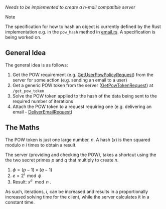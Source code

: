 *Needs to be implemented to create a h-mail compatible server*

> [!NOTE]
> The specification for how to hash an object is currently defined by the Rust implementation e.g. in the `pow_hash` method in [email.rs](../../interface/src/interface/email.rs#L42). A specification is being worked on.

## General Idea
The general idea is as follows:
1. Get the POW requirement (e.g. [GetUserPowPolicyRequest](../generated/routes/foreign/get_user_pow_policy/GetUserPowPolicyRequest.md)) from the server for some action (e.g. sending an email to a user)
2. Get a generic POW token from the server ([GetPowTokenRequest](../generated/routes/foreign/get_pow_token/GetPowTokenRequest.md)) at `/get_pow_token`
3. Solve the POW token applied to the hash of the data being sent to the required number of iterations
4. Attach the POW token to a request requiring one (e.g. delivering an email -  [DeliverEmailRequest](../generated/routes/foreign/deliver_email/DeliverEmailRequest.md))

## The Maths
The POW token is just one large number, $n$. A hash ($x$) is then squared modulo $n$ $i$ times to obtain a result.

The server (providing and checking the POW), takes a shortcut using the the two secret primes $p$ and $q$ that multiply to create $n$. 
1. $\phi = (p-1) \times (q-1)$
2. $e = 2^\text{i} \mod{\phi}$
3. Result: $x^e \mod{n}$ .

As such, iterations, $i$, can be increased and results in a proportionally increased solving time for the client, while the server calculates it in a constant time.
